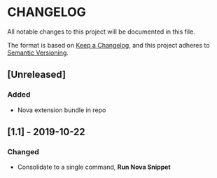 # CHANGELOG
All notable changes to this project will be documented in this file.

The format is based on [Keep a Changelog](https://keepachangelog.com/en/1.0.0/), and this project adheres to [Semantic Versioning](https://semver.org/spec/v2.0.0.html).

## [Unreleased]
### Added
- Nova extension bundle in repo

## [1.1] - 2019-10-22
### Changed
- Consolidate to a single command, **Run Nova Snippet**
